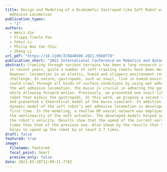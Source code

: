 ```yaml
---
title: Design and Modeling of a Biomimetic Gastropod-like Soft Robot with Wet
  Adhesive Locomotion
publication_types:
  - "1"
authors:
  - Wenci Xin
  - Flippy Tianle Pan
  - Yehui Li
  - Philip Wai Yan Chiu
  - Zheng Li
url_pdf: "https://10.1109/ICRA48506.2021.9560778"
publication_short: "2021 International Conference on Robotics and Automation (ICRA 2021) "
abstract: Crawling through various terrains has been a long research interest.
  In recent years, quite a number of soft crawling robots have been developed.
  However, locomotion in an elastic, humid and slippery environment remains a
  challenge. In nature, gastropods, such as snail, live in humid environment and
  could crawl through all kinds of surface conditions by using wet adhesion. In
  the wet adhesive locomotion, the mucus is crucial in adhering the gastropod
  while allowing forward motion. Previously, we presented one snail-like soft
  robot that mimics the gastropods. In this work, we propose a second version
  and presented a theoretical model of the mucus simulant. In addition, the
  dynamic model of the soft robot’s wet adhesive locomotion is developed for the
  first time. In the modeling, a shallow BP neural network was employed to solve
  the nonlinearity of the soft actuator. The developed models helped speeding up
  the robot’s velocity. Results show that the speed of the current version is 5
  times than that of the previous one. Also shown by the results that the mucus
  helps to speed up the robot by at least 2.7 times.
draft: false
featured: true
image:
  filename: featured
  focal_point: Smart
  preview_only: false
date: 2021-05-28T12:09:21.778Z
---
```


